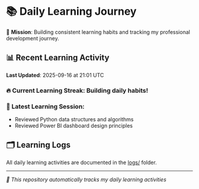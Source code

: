 # 📚 Daily Learning Journey

🎯 **Mission**: Building consistent learning habits and tracking my professional development journey.

## 📊 Recent Learning Activity

**Last Updated**: 2025-09-16 at 21:01 UTC

### 🔥 Current Learning Streak: Building daily habits!

### 📝 Latest Learning Session:
- Reviewed Python data structures and algorithms
- Reviewed Power BI dashboard design principles

## 🗂️ Learning Logs

All daily learning activities are documented in the [logs/](./logs/) folder.

---
*🤖 This repository automatically tracks my daily learning activities*
